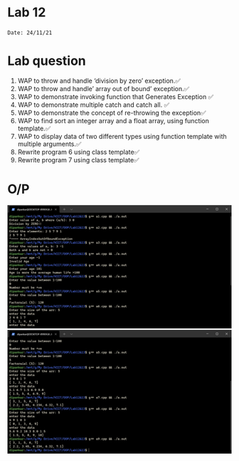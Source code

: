 # Lab 12

`Date: 24/11/21`

# Lab question

1.	WAP to throw and handle ‘division by zero’ exception.✅
2.	WAP to throw and handle’ array out of bound’ exception.✅
3.	WAP to demonstrate invoking function that Generates Exception ✅
4.	WAP to demonstrate multiple catch and catch all.   ✅
5.	WAP to demonstrate the concept of re-throwing the exception✅
6.	WAP to find sort an integer array and a float array, using function template.✅
7.	WAP to display data of two different types using function template with multiple arguments.✅
8. Rewrite program 6 using class template✅
9. Rewrite program 7 using class template✅

# O/P
![](../Lab12&13/01.png)
![](../Lab12&13/02.png)